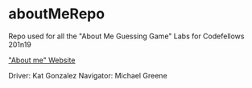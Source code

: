 # aboutMeRepo
Repo used for all the "About Me Guessing Game" Labs for Codefellows 201n19

["About me" Website](https://micgreene.github.io/aboutMeRepo/index)

Driver: Kat Gonzalez
Navigator: Michael Greene

